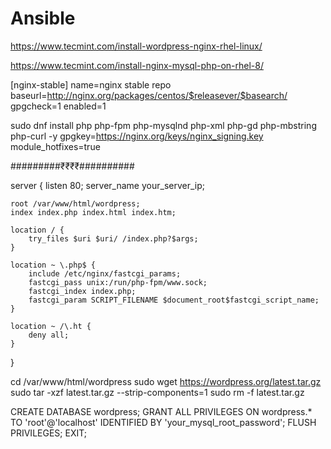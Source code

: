 # Ansible

https://www.tecmint.com/install-wordpress-nginx-rhel-linux/


https://www.tecmint.com/install-nginx-mysql-php-on-rhel-8/

[nginx-stable]
name=nginx stable repo
baseurl=http://nginx.org/packages/centos/$releasever/$basearch/
gpgcheck=1
enabled=1




sudo dnf install php php-fpm php-mysqlnd php-xml php-gd php-mbstring php-curl -y
gpgkey=https://nginx.org/keys/nginx_signing.key
module_hotfixes=true

#########₹₹₹₹##########


 server {
    listen 80;
    server_name your_server_ip;

    root /var/www/html/wordpress;
    index index.php index.html index.htm;

    location / {
        try_files $uri $uri/ /index.php?$args;
    }

    location ~ \.php$ {
        include /etc/nginx/fastcgi_params;
        fastcgi_pass unix:/run/php-fpm/www.sock;
        fastcgi_index index.php;
        fastcgi_param SCRIPT_FILENAME $document_root$fastcgi_script_name;
    }

    location ~ /\.ht {
        deny all;
    }
}





cd /var/www/html/wordpress
sudo wget https://wordpress.org/latest.tar.gz
sudo tar -xzf latest.tar.gz --strip-components=1
sudo rm -f latest.tar.gz







CREATE DATABASE wordpress;
GRANT ALL PRIVILEGES ON wordpress.* TO 'root'@'localhost' IDENTIFIED BY 'your_mysql_root_password';
FLUSH PRIVILEGES;
EXIT;

